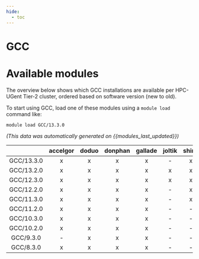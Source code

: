 ```yaml
---
hide:
  - toc
---
```


GCC
===

# Available modules


The overview below shows which GCC installations are available per HPC-UGent Tier-2 cluster, ordered based on software version (new to old).

To start using GCC, load one of these modules using a `module load` command like:

```shell
module load GCC/13.3.0
```

*(This data was automatically generated on {{modules_last_updated}})*  

| |accelgor|doduo|donphan|gallade|joltik|shinx|skitty|
| :---: | :---: | :---: | :---: | :---: | :---: | :---: | :---: |
|GCC/13.3.0|x|x|x|x|-|x|x|
|GCC/13.2.0|x|x|x|x|x|x|x|
|GCC/12.3.0|x|x|x|x|x|x|x|
|GCC/12.2.0|x|x|x|x|-|x|-|
|GCC/11.3.0|x|x|x|x|-|x|-|
|GCC/11.2.0|x|x|x|x|-|-|-|
|GCC/10.3.0|x|x|x|x|-|-|-|
|GCC/10.2.0|x|x|x|x|-|-|-|
|GCC/9.3.0|-|x|x|x|-|-|-|
|GCC/8.3.0|x|x|x|x|-|-|-|
